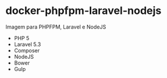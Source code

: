 # docker-phpfpm-laravel-nodejs
Imagem para PHPFPM, Laravel e NodeJS

- PHP 5
- Laravel 5.3
- Composer
- NodeJS
- Bower
- Gulp
